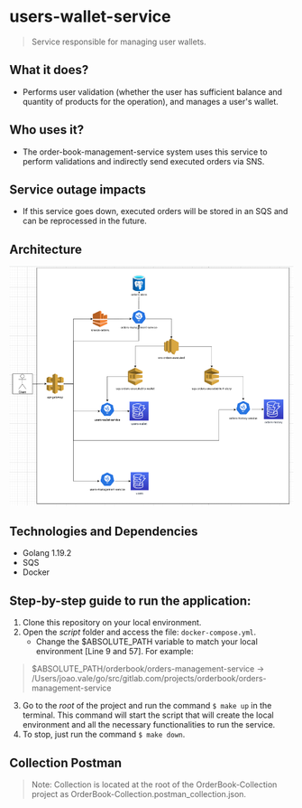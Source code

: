 # users-wallet-service
> Service responsible for managing user wallets.

## What it does?
* Performs user validation (whether the user has sufficient balance and quantity of products for the operation), and manages a user's wallet.

## Who uses it?
* The order-book-management-service system uses this service to perform validations and indirectly send executed orders via SNS.

## Service outage impacts
* If this service goes down, executed orders will be stored in an SQS and can be reprocessed in the future.

## Architecture
![img.png](img.png)

## Technologies and Dependencies
* Golang 1.19.2
* SQS
* Docker

## Step-by-step guide to run the application:

1. Clone this repository on your local environment.
2. Open the *script* folder and access the file: `docker-compose.yml`.
   * Change the $ABSOLUTE_PATH variable to match your local environment [Line 9 and 57]. For example:
>$ABSOLUTE_PATH/orderbook/orders-management-service -> /Users/joao.vale/go/src/gitlab.com/projects/orderbook/orders-management-service
3. Go to the *root* of the project and run the command `$ make up` in the terminal. This command will start the script that will create the local environment and all the necessary functionalities to run the service.
4. To stop, just run the command `$ make down`.

## Collection Postman 

>Note: Collection is located at the root of the OrderBook-Collection project as OrderBook-Collection.postman_collection.json.